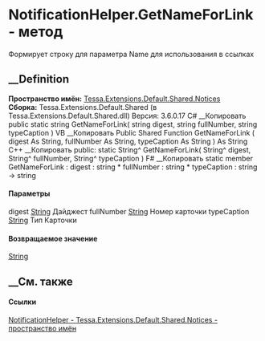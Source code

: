 # NotificationHelper.GetNameForLink - метод
Формирует строку для параметра Name для использования в ссылках
## __Definition
 **Пространство имён:**
[Tessa.Extensions.Default.Shared.Notices](N_Tessa_Extensions_Default_Shared_Notices.htm)  
 **Сборка:** Tessa.Extensions.Default.Shared (в
Tessa.Extensions.Default.Shared.dll) Версия: 3.6.0.17
C# __Копировать
     public static string GetNameForLink(
    	string digest,
    	string fullNumber,
    	string typeCaption
    )
VB __Копировать
     Public Shared Function GetNameForLink ( 
    	digest As String,
    	fullNumber As String,
    	typeCaption As String
    ) As String
C++ __Копировать
     public:
    static String^ GetNameForLink(
    	String^ digest, 
    	String^ fullNumber, 
    	String^ typeCaption
    )
F# __Копировать
     static member GetNameForLink : 
            digest : string * 
            fullNumber : string * 
            typeCaption : string -> string 
#### Параметры
digest [String](https://learn.microsoft.com/dotnet/api/system.string)
    Дайджест
fullNumber [String](https://learn.microsoft.com/dotnet/api/system.string)
    Номер карточки
typeCaption [String](https://learn.microsoft.com/dotnet/api/system.string)
    Тип Карточки
#### Возвращаемое значение
[String](https://learn.microsoft.com/dotnet/api/system.string)  
##  __См. также
#### Ссылки
[NotificationHelper -
](T_Tessa_Extensions_Default_Shared_Notices_NotificationHelper.htm)
[Tessa.Extensions.Default.Shared.Notices - пространство
имён](N_Tessa_Extensions_Default_Shared_Notices.htm)
